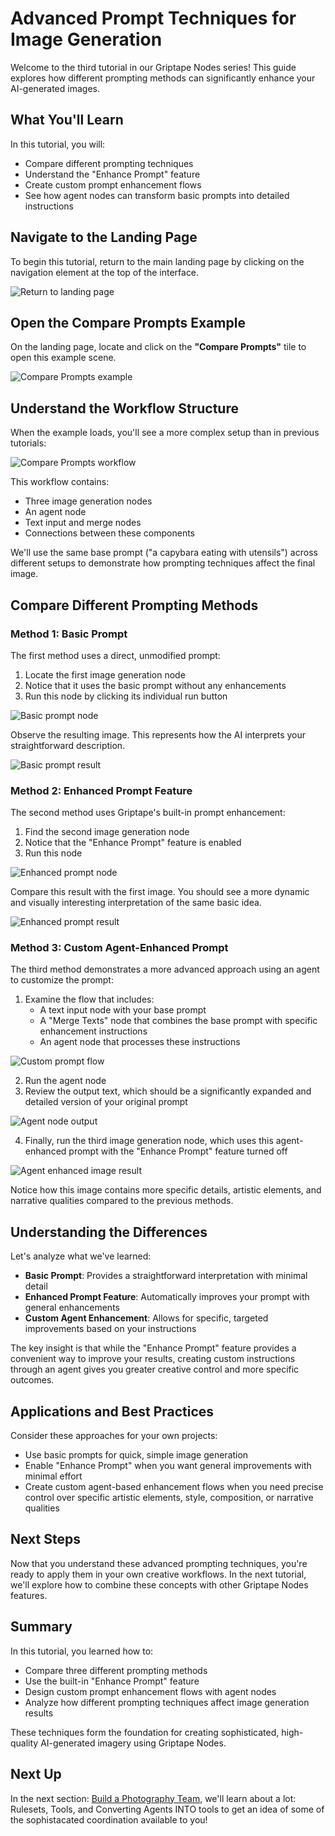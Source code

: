 # Advanced Prompt Techniques for Image Generation

Welcome to the third tutorial in our Griptape Nodes series! This guide explores how different prompting methods can significantly enhance your AI-generated images.

## What You'll Learn

In this tutorial, you will:

- Compare different prompting techniques
- Understand the "Enhance Prompt" feature
- Create custom prompt enhancement flows
- See how agent nodes can transform basic prompts into detailed instructions

## Navigate to the Landing Page

To begin this tutorial, return to the main landing page by clicking on the navigation element at the top of the interface.

![Return to landing page](assets/return_to_landing.png)

## Open the Compare Prompts Example

On the landing page, locate and click on the **"Compare Prompts"** tile to open this example scene.

![Compare Prompts example](assets/compare_prompts_example.png)

## Understand the Workflow Structure

When the example loads, you'll see a more complex setup than in previous tutorials:

![Compare Prompts workflow](assets/compare_prompts_workflow.png)

This workflow contains:
- Three image generation nodes
- An agent node
- Text input and merge nodes
- Connections between these components

We'll use the same base prompt ("a capybara eating with utensils") across different setups to demonstrate how prompting techniques affect the final image.

## Compare Different Prompting Methods

### Method 1: Basic Prompt

The first method uses a direct, unmodified prompt:

1. Locate the first image generation node
2. Notice that it uses the basic prompt without any enhancements
3. Run this node by clicking its individual run button

![Basic prompt node](assets/basic_prompt_node.png)

Observe the resulting image. This represents how the AI interprets your straightforward description.

![Basic prompt result](assets/basic_prompt_result.png)

### Method 2: Enhanced Prompt Feature

The second method uses Griptape's built-in prompt enhancement:

1. Find the second image generation node
2. Notice that the "Enhance Prompt" feature is enabled
3. Run this node

![Enhanced prompt node](assets/enhanced_prompt_node.png)

Compare this result with the first image. You should see a more dynamic and visually interesting interpretation of the same basic idea.

![Enhanced prompt result](assets/enhanced_prompt_result.png)

### Method 3: Custom Agent-Enhanced Prompt

The third method demonstrates a more advanced approach using an agent to customize the prompt:

1. Examine the flow that includes:
   - A text input node with your base prompt
   - A "Merge Texts" node that combines the base prompt with specific enhancement instructions
   - An agent node that processes these instructions

![Custom prompt flow](assets/custom_prompt_flow.png)

2. Run the agent node
3. Review the output text, which should be a significantly expanded and detailed version of your original prompt

![Agent node output](assets/agent_node_output.png)

4. Finally, run the third image generation node, which uses this agent-enhanced prompt with the "Enhance Prompt" feature turned off

![Agent enhanced image result](assets/agent_enhanced_result.png)

Notice how this image contains more specific details, artistic elements, and narrative qualities compared to the previous methods.

## Understanding the Differences

Let's analyze what we've learned:

- **Basic Prompt**: Provides a straightforward interpretation with minimal detail
- **Enhanced Prompt Feature**: Automatically improves your prompt with general enhancements
- **Custom Agent Enhancement**: Allows for specific, targeted improvements based on your instructions

The key insight is that while the "Enhance Prompt" feature provides a convenient way to improve your results, creating custom instructions through an agent gives you greater creative control and more specific outcomes.

## Applications and Best Practices

Consider these approaches for your own projects:

- Use basic prompts for quick, simple image generation
- Enable "Enhance Prompt" when you want general improvements with minimal effort
- Create custom agent-based enhancement flows when you need precise control over specific artistic elements, style, composition, or narrative qualities

## Next Steps

Now that you understand these advanced prompting techniques, you're ready to apply them in your own creative workflows. In the next tutorial, we'll explore how to combine these concepts with other Griptape Nodes features.

## Summary

In this tutorial, you learned how to:
- Compare three different prompting methods
- Use the built-in "Enhance Prompt" feature
- Design custom prompt enhancement flows with agent nodes
- Analyze how different prompting techniques affect image generation results

These techniques form the foundation for creating sophisticated, high-quality AI-generated imagery using Griptape Nodes.

## Next Up

In the next section: [Build a Photography Team](../04_photography_team/FTUE_04_photography_team.md), we'll learn about a lot: Rulesets, Tools, and Converting Agents INTO tools to get an idea of some of the sophistacated coordination available to you!